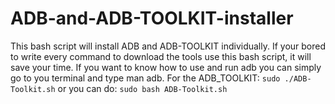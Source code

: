 # ADB-and-ADB-TOOLKIT-installer
This bash script will install ADB and ADB-TOOLKIT individually.
If your bored to write every command to download the tools use this bash script, it will save your time.
If you want to know how to use and run adb you can simply go to you terminal and type man adb.
For the ADB_TOOLKIT: `sudo ./ADB-Toolkit.sh` 
      or you can do: `sudo bash ADB-Toolkit.sh`        
